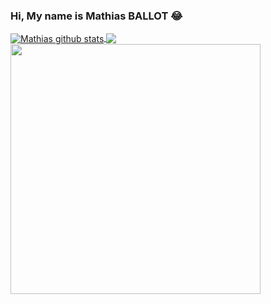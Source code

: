 ### Hi, My name is Mathias BALLOT :joy:

<!--
**math974/math974** is a ✨ _special_ ✨ repository because its `README.md` (this file) appears on your GitHub profile.

Here are some ideas to get you started:

- 🔭 I’m currently working on ...
- 🌱 I’m currently learning ...
- 👯 I’m looking to collaborate on ...
- 🤔 I’m looking for help with ...
- 💬 Ask me about ...
- 📫 How to reach me: ...
- 😄 Pronouns: ...
- ⚡ Fun fact: ...
-->
<a href="https://github.com/math974/github-readme-stats">
  <img align="center" src="https://github-readme-stats.anuraghazra1.vercel.app/api?username=math974&show_icons=true&include_all_commits=true&theme=algolia" alt="Mathias github stats" />
</a>
<a href="https://github.com/anuraghazra/github-readme-stats">
  <!-- Change the `github-readme-stats.anuraghazra1.vercel.app` to `github-readme-stats.vercel.app`  -->
  <img align="center" src="https://github-readme-stats.anuraghazra1.vercel.app/api/top-langs/?username=math974&layout=compact&theme=algolia" />
</a>
<img src="6nd1vmirw0q01.gif" height="400" width="400"/>


